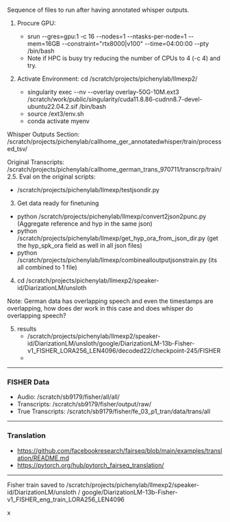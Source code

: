 Sequence of files to run after having annotated whisper outputs.

1. Procure GPU:
   - srun --gres=gpu:1 -c 16 --nodes=1 --ntasks-per-node=1 --mem=16GB --constraint="rtx8000|v100" --time=04:00:00 --pty /bin/bash
   - Note if HPC is busy try reducing the number of CPUs to 4 (-c 4) and try.

2. Activate Environment: cd /scratch/projects/pichenylab/llmexp2/
   - singularity exec --nv --overlay  overlay-50G-10M.ext3 /scratch/work/public/singularity/cuda11.8.86-cudnn8.7-devel-ubuntu22.04.2.sif /bin/bash
   - source /ext3/env.sh
   - conda activate myenv

Whisper Outputs Section: /scratch/projects/pichenylab/callhome_ger_annotatedwhisper/train/processed_tsv/

Original Transcripts: /scratch/projects/pichenylab/callhome_german_trans_970711/transcrp/train/
2.5. Eval on the original scripts:
 - /scratch/projects/pichenylab/llmexp/testjsondir.py


3. Get data ready for finetuning
 - python /scratch/projects/pichenylab/llmexp/convert2json2punc.py (Aggregate reference and hyp in the same json)
 - python /scratch/projects/pichenylab/llmexp/get_hyp_ora_from_json_dir.py (get the hyp_spk_ora field as well in all json files)
 - python /scratch/projects/pichenylab/llmexp/combinealloutputjsonstrain.py (its all combined to 1 file)

4. cd /scratch/projects/pichenylab/llmexp2/speaker-id/DiarizationLM/unsloth

Note:
German data has overlapping speech and even the timestamps are overlapping, how does der work in this case and does whisper do overlapping speech?
 
5. results
   -   /scratch/projects/pichenylab/llmexp2/speaker-id/DiarizationLM/unsloth/google/DiarizationLM-13b-Fisher-v1_FISHER_LORA256_LEN4096/decoded22/checkpoint-245/FISHER
   -   


----

### FISHER Data
- Audio: /scratch/sb9179/fisher/all/all/
- Transcripts: /scratch/sb9179/fisher/output/raw/
- True Transcripts: /scratch/sb9179/fisher/fe_03_p1_tran/data/trans/all

----
### Translation
- https://github.com/facebookresearch/fairseq/blob/main/examples/translation/README.md
- https://pytorch.org/hub/pytorch_fairseq_translation/
  


----
Fisher train saved to
/scratch/projects/pichenylab/llmexp2/speaker-id/DiarizationLM/unsloth / google/DiarizationLM-13b-Fisher-v1_FISHER_eng_train_LORA256_LEN4096

x   
